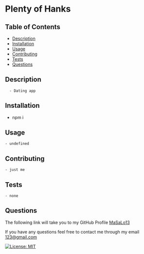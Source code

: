 # Plenty of Hanks

  ## Table of Contents 
  * [Description](#description)
  * [Installation](#installation)
  * [Usage](#usage)
  * [Contributing](#contributing)
  * [Tests](#tests)
  * [Questions](#questions)
  ## Description 
      - Dating app
  ## Installation
  - npm i
  ## Usage
    - undefined
  ## Contributing
    - just me
  ## Tests
    - none 
  ## Questions
  The following link will take you to my GitHub Profile 
  [MaSaLo13](https://github.com/MaSaLo13)
  
  If you have any questions feel free to contact me through my email 
  123@gmail.com

  [![License: MIT](https://img.shields.io/badge/License-MIT-yellow.svg)](https://opensource.org/licenses/MIT)